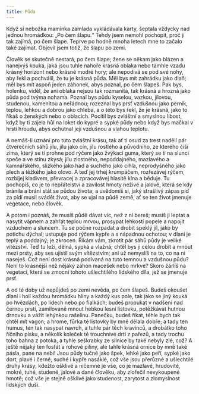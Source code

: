 ```yaml
---
title: Půda
---
```


Když si nebožka maminka zamlada vykládávala karty, šeptala vždycky nad jednou hromádkou: „Po čem šlapu.“ Tehdy jsem nemohl pochopit, proč ji tak zajímá, po čem šlape. Teprve po hodně mnoha letech mne to začalo také zajímat. Objevil jsem totiž, že šlapu po zemi.

Člověk se skutečně nestará, po čem šlape; žene se někam jako blázen a nanejvýš kouká, jaká jsou tuhle nahoře krásná oblaka nebo tamhle vzadu krásný horizont nebo krásné modré hory; ale nepodívá se pod své nohy, aby řekl a pochválil, že tu je krásná půda. Měl bys mít zahrádku jako dlaň; měl bys mít aspoň jeden záhonek, abys poznal, po čem šlapeš. Pak bys, holenku, viděl, že ani oblaka nejsou tak rozmanitá, tak krásná a hrozná jako půda pod tvýma nohama. Poznal bys půdu kyselou, vazkou, jílovou, studenou, kamenitou a neřádnou; rozeznal bys prsť vzdušnou jako perník, teplou, lehkou a dobrou jako chleba, a o této bys řekl, že je krásná, jako to říkáš o ženských nebo o oblacích. Pocítil bys zvláštní a smyslnou libost, když by ti zajela hůl na loket do kypré a sypké půdy nebo když bys mačkal v hrsti hroudu, abys ochutnal její vzdušnou a vlahou teplotu.

A nemáš-li uznání pro tuto zvláštní krásu, tak ať ti osud za trest nadělí pár čtverečních sáhů jílu, jílu jako cín, jílu rostlého a původního, ze kterého čiší zima, který se ti prohne pod rýčem jako žvýkací guma, který se ti na slunci speče a ve stínu zkysá; jílu zlostného, nepoddajného, mazlavého a kamnářského, slizkého jako had a suchého jako cihla, neprodyšného jako plech a těžkého jako olovo. A teď jej trhej krumpáčem, rozřezávej rýčem, rozbíjej kladivem, převracej a zpracovávej hlasitě klna a běduje. Tu pochopíš, co je to nepřátelství a zavilost hmoty neživé a jalové, která se kdy bránila a brání stát se půdou života; a uvědomíš si, jaký strašlivý zápas píď za pídí musil svádět život, aby se ujal na půdě země, ať se ten život jmenuje vegetace, nebo člověk.

A potom i poznáš, že musíš půdě dávat víc, než z ní bereš; musíš ji leptat a nasytit vápnem a zahřát teplou mrvou, prosypat lehkostí popele a napojit vzduchem a sluncem. Tu se počne rozpadat a drobit speklý jíl, jako by potichu dýchal; ustupuje pod rýčem kypře a s nápadnou ochotou; v dlani je teplý a poddajný; je zkrocen. Říkám vám, zkrotit pár sáhů půdy je veliké vítězství. Teď tu leží, dělná, sypká a vlažná; chtěl bys ji celou drobit a mnout mezi prsty, aby ses ujistil svým vítězstvím; ani už nemyslíš na to, co na ni naseješ. Což není dost krásná podívaná na tuto temnou a vzdušnou půdu? Není to krásnější než nějaký záhon macešek nebo mrkve? Skoro žárlíš na vegetaci, která se zmocní tohoto ušlechtilého lidského díla, jež se jmenuje prsť.

A od té doby už nepůjdeš po zemi nevěda, po čem šlapeš. Budeš okoušet dlaní i holí každou hromádku hlíny a každý kus pole, tak jako se jiný kouká po hvězdách, po lidech nebo po fialkách; budeš propukat v nadšení nad černou prstí, zamilovaně mnout hebkou lesní listovku, potěžkávat hutnou drnovku a vážit lehýnkou rašelinu. Panečku, budeš říkat, téhle bych tak chtěl mít vagon; a hrome, fůrka té listovky by mně dělala dobře; a tady ten humus, ten tak nasypat navrch, a tuhle pár těch kravinců, a drobátko toho říčního písku, a několik koleček té trouchnivé drti z pařezů, a tady trochu toho bahna z potoka, a tyhle seškrabky ze silnice by také nebyly zlé, což? A ještě nějaký ten fosfát a rohové piliny, ale tahle krásná ornice by mně také pásla, pane na nebi! Jsou půdy tučné jako špek, lehké jako peří, sypké jako dort, plavé i černé, suché i kypře nasáklé, což vše jsou přerůzné a ušlechtilé druhy krásy; kdežto ošklivé a ničemné je vše, co je mazlavé, hrudovité, mokré, tuhé, studené, jalové a dané člověku, aby zlořečil nevykoupené hmotě; což vše je stejně ošklivé jako studenost, zarytost a zlomyslnost lidských duší.
